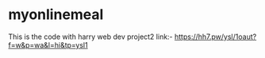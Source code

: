 # myonlinemeal
This is the code with harry web dev project2
link:- https://hh7.pw/ysl/1oaut?f=w&p=wa&l=hi&tp=ysl1
